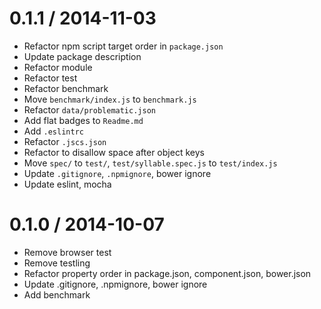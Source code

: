 
0.1.1 / 2014-11-03
==================

 * Refactor npm script target order in `package.json`
 * Update package description
 * Refactor module
 * Refactor test
 * Refactor benchmark
 * Move `benchmark/index.js` to `benchmark.js`
 * Refactor `data/problematic.json`
 * Add flat badges to `Readme.md`
 * Add `.eslintrc`
 * Refactor `.jscs.json`
 * Refactor to disallow space after object keys
 * Move `spec/` to `test/`, `test/syllable.spec.js` to `test/index.js`
 * Update `.gitignore`, `.npmignore`, bower ignore
 * Update eslint, mocha

0.1.0 / 2014-10-07
==================

 * Remove browser test
 * Remove testling
 * Refactor property order in package.json, component.json, bower.json
 * Update .gitignore, .npmignore, bower ignore
 * Add benchmark
